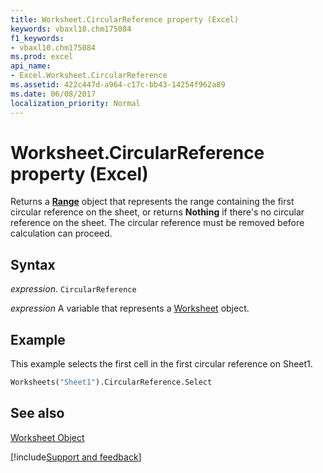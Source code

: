 ```yaml
---
title: Worksheet.CircularReference property (Excel)
keywords: vbaxl10.chm175084
f1_keywords:
- vbaxl10.chm175084
ms.prod: excel
api_name:
- Excel.Worksheet.CircularReference
ms.assetid: 422c447d-a964-c17c-bb43-14254f962a89
ms.date: 06/08/2017
localization_priority: Normal
---
```



# Worksheet.CircularReference property (Excel)

Returns a  **[Range](Excel.Range(object).md)** object that represents the range containing the first circular reference on the sheet, or returns **Nothing** if there's no circular reference on the sheet. The circular reference must be removed before calculation can proceed.


## Syntax

_expression_. `CircularReference`

_expression_ A variable that represents a [Worksheet](./Excel.Worksheet.md) object.


## Example

This example selects the first cell in the first circular reference on Sheet1.


```vb
Worksheets("Sheet1").CircularReference.Select
```


## See also


[Worksheet Object](Excel.Worksheet.md)

[!include[Support and feedback](~/includes/feedback-boilerplate.md)]